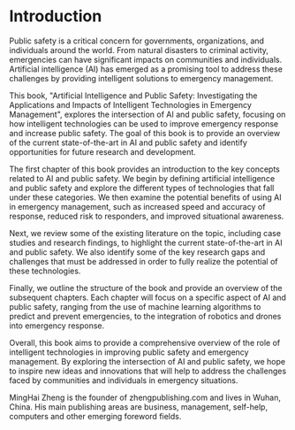 # Introduction

Public safety is a critical concern for governments, organizations, and individuals around the world. From natural disasters to criminal activity, emergencies can have significant impacts on communities and individuals. Artificial intelligence (AI) has emerged as a promising tool to address these challenges by providing intelligent solutions to emergency management.

This book, "Artificial Intelligence and Public Safety: Investigating the Applications and Impacts of Intelligent Technologies in Emergency Management", explores the intersection of AI and public safety, focusing on how intelligent technologies can be used to improve emergency response and increase public safety. The goal of this book is to provide an overview of the current state-of-the-art in AI and public safety and identify opportunities for future research and development.

The first chapter of this book provides an introduction to the key concepts related to AI and public safety. We begin by defining artificial intelligence and public safety and explore the different types of technologies that fall under these categories. We then examine the potential benefits of using AI in emergency management, such as increased speed and accuracy of response, reduced risk to responders, and improved situational awareness.

Next, we review some of the existing literature on the topic, including case studies and research findings, to highlight the current state-of-the-art in AI and public safety. We also identify some of the key research gaps and challenges that must be addressed in order to fully realize the potential of these technologies.

Finally, we outline the structure of the book and provide an overview of the subsequent chapters. Each chapter will focus on a specific aspect of AI and public safety, ranging from the use of machine learning algorithms to predict and prevent emergencies, to the integration of robotics and drones into emergency response.

Overall, this book aims to provide a comprehensive overview of the role of intelligent technologies in improving public safety and emergency management. By exploring the intersection of AI and public safety, we hope to inspire new ideas and innovations that will help to address the challenges faced by communities and individuals in emergency situations.

MingHai Zheng is the founder of zhengpublishing.com and lives in Wuhan, China. His main publishing areas are business, management, self-help, computers and other emerging foreword fields.
